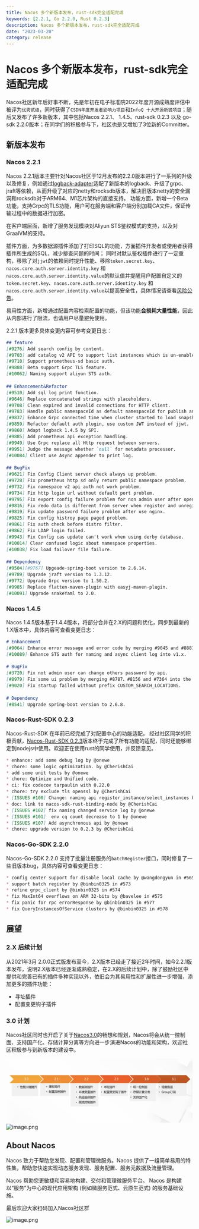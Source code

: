 ```yaml
---
title: Nacos 多个新版本发布，rust-sdk完全适配完成
keywords: [2.2.1, Go 2.2.0, Rust 0.2.3]
description: Nacos 多个新版本发布，rust-sdk完全适配完成
date: "2023-03-20"
category: release
---
```

# Nacos 多个新版本发布，rust-sdk完全适配完成

Nacos社区新年后好事不断，先是年初在电子标准院2022年度开源成熟度评估中被评为`优秀贰级`，同时获得了`CSDN年度开发者影响力项目`和`InfoQ 十大开源新锐项目`；随后又发布了许多新版本，其中包括Nacos 2.2.1、 1.4.5、rust-sdk 0.2.3 以及 go-sdk 2.2.0版本；在同学们的积极参与下，社区也是又增加了3位新的Committer。

## 新版本发布
### Nacos 2.2.1

Nacos 2.2.1版本主要针对Nacos社区于12月发布的2.2.0版本进行了一系列的升级以及修复，例如通过[logback-adapter](https://github.com/nacos-group/logback-adapter)适配了新版本的logback、升级了grpc、jraft等依赖，从而升级了对应的netty和rocksdb版本，解决旧版本netty的安全漏洞和rocksdb对于ARM64、M1芯片架构的直接支持。
功能方面，新增一个Beta功能，支持Grpc的TLS功能，用户可在服务端和客户端分别加载CA文件，保证传输过程中的数据进行加密。

在客户端层面，新增了服务发现模块对Aliyun STS鉴权模式的支持，以及对GraalVM的支持。

插件方面，为多数据源插件添加了打印SQL的功能，方面插件开发者或使用者获得插件所生成的SQL，减少排查问题的时间；
同时对默认鉴权插件进行了一定重构，移除了对`jjwt`的依赖同时提升性能、移除`token.secret.key`、`nacos.core.auth.server.identity.key` 和 `nacos.core.auth.server.identity.value`的默认值并提醒用户配置自定义的`token.secret.key`、`nacos.core.auth.server.identity.key` 和 `nacos.core.auth.server.identity.value`以提高安全性，具体情况请查看[风险公告](https://nacos.io/blog/announcement-token-secret-key/)。

易用性方面，新增通过配置内容检索配置的功能，但该功能**会损耗大量性能**，因此从内部进行了限流，也请用户尽量避免使用。

2.2.1 版本更多具体变更内容可参考变更日志：

```markdown
## feature
[#9276] Add search config by content.
[#9703] add catalog v2 API to support list instances which is un-enabled.
[#9710] Support prometheus-sd basic auth.
[#9888] Beta support Grpc TLS feature.
[#10062] Naming support aliyun STS auth.

## Enhancement&Refactor
[#9510] Add sql log print function.
[#9646] Replace concatenated strings with placeholders.
[#9708] Clean expired and invalid connections for HTTP client.
[#9783] Handle public namespaceId as default namespaceId for publish and query config for V2 http api.
[#9837] Enhance Grpc connected time when cluster started to load snapshot quickly.
[#9859] Refactor default auth plugin, use custom JWT instead of jjwt.
[#9860] Adapt logback 1.4.5 by SPI.
[#9885] Add prometheus api exception handling.
[#9949] Use Grpc replace all Http request between servers.
[#9951] Judge the message whether `null` for metadata processor.
[#10084] Client use Async appender to print log.

## BugFix
[#9621] Fix Config Client server check always up problem.
[#9728] Fix prometheus http sd only return public namespace problem.
[#9732] Fix namespace v2 api auth not work problem.
[#9734] Fix http login url without default port problem.
[#9795] Fix export config failure problem for non admin user after opening auth.
[#9816] Fix redo data is different from server when register and unregister service with concurrency.
[#9819] Fix update password failure problem after use nginx.
[#9825] Fix config histroy page paged problem.
[#9861] Fix auth check before distro filter.
[#9862] Fix LDAP login failed.
[#9943] Fix Config cas update can't work when using derby database.
[#10014] Clear confused logic about namespace properties.
[#10038] Fix load failover file failure.

## Dependency
[#9504][#9767] Upgeade-spring-boot version to 2.6.14.
[#9789] Upgrade jraft version to 1.3.12.
[#9772] Upgrade Grpc version to 1.50.2.
[#9985] Replace flatten-maven-plugin with easyj-maven-plugin.
[#10091] Upgrade snakeYaml to 2.0.
```
### Nacos 1.4.5

Nacos 1.4.5版本基于1.4.4版本，将部分合并在2.X的问题和优化，同步到最新的1.X版本中，具体内容可查看变更日志：

```markdown
# Enhancement
[#9064] Enhance error message and error code by merging #9045 and #8881 into v1.x.
[#10089] Enhance STS auth for naming and async client log into v1.x.

# BugFix
[#3720] Fix not admin user can change others password by api.
[#8979] Fix some ui problem by merging #8787、#8156 and #7364 into the v1.
[#9020] Fix startup failed without prefix CUSTOM_SEARCH_LOCATIONS.

# Dependency
[#8541] Upgrade spring-boot version to 2.6.8.
```

### Nacos-Rust-SDK 0.2.3

Nacos-Rust-SDK 在年前已经完成了对配置中心的功能适配， 经过社区同学的积极贡献，[Nacos-Rust-SDK 0.2.3](https://github.com/nacos-group/nacos-sdk-rust/releases/tag/v0.2.3)版本终于完成了所有功能的适配，同时还能够绑定到nodejs中使用。欢迎正在使用rust的同学使用，并反馈意见。

```markdown
* enhance: add some debug log by @onewe
* chore: some logic optimization. by @CherishCai
* add some unit tests by @onewe
* chore: Optimize and Unified code.
* ci: fix codecov tarpaulin with 0.22.0
* chore: try exclude tls openssl by @CherishCai
* [ISSUES #100] Change: naming api register_instance/select_instances by @onewe
* doc: link to nacos-sdk-rust-binding-node by @CherishCai
* [ISSUES #102] fix naming changed service log by @onewe
* [ISSUES #101]  env cq count decrease to 1 by @onewe
* [ISSUES #107] Add asynchronous api by @onewe
* chore: upgrade version to 0.2.3 by @CherishCai
```

### Nacos-Go-SDK 2.2.0

Nacos-Go-SDK 2.2.0 支持了批量注册服务的`batchRegister`接口，同时修复了一些旧版本bug，具体内容可查看变更日志：

```markdown
* config center support for disable local cache by @wangdongyun in #565
* support batch register by @binbin0325 in #573
* refine grpc_client by @binbin0325 in #574
* fix MaxInt64 overflows on ARM 32-bits by @bavelee in #575
* fix panic for rpc errorResponse by @binbin0325 in #577
* fix QueryInstancesOfService clusters by @binbin0325 in #578
```

## 展望
### 2.X 后续计划
从2021年3月 2.0.0正式版发布至今，2.X版本已经走了接近2年时间，如今2.2.1版本发布，说明2.X版本已经逐渐成熟稳定，在2.X的后续计划中，除了鼓励社区中提供和完善已有的插件多种实现以外，依旧会为其易用性和扩展性进一步增强，添加更多的插件功能：

- 寻址插件
- 配置变更钩子插件

### 3.0 计划
Nacos社区同时也开启了关于[Nacos3.0](https://mp.weixin.qq.com/s/8UwwD_WxSJINP8Qr_1wogg)的畅想和规划，Nacos将会从统一控制面、支持国产化、存储计算分离等方向进一步演进Nacos的功能和架构，欢迎社区积极参与到新版本的建设中。

![image.png](/img/blog/2_2_0-release/220-roadmap.png)
![image.png](https://cdn.nlark.com/yuque/0/2022/png/1577777/1660125280551-a2e881fe-d25e-4ebb-a28f-8e56683deef1.png#clientId=uf10cb19a-105c-4&crop=0&crop=0&crop=1&crop=1&from=url&id=Z9to1&margin=%5Bobject%20Object%5D&name=image.png&originHeight=794&originWidth=1650&originalType=binary&ratio=1&rotation=0&showTitle=false&size=185821&status=done&style=none&taskId=u63849e10-1dae-45cb-b559-04d106ebe86&title=#crop=0&crop=0&crop=1&crop=1&id=rUihF&originHeight=794&originWidth=1650&originalType=binary&ratio=1&rotation=0&showTitle=false&status=done&style=none&title=)

## About Nacos
Nacos 致力于帮助您发现、配置和管理微服务。Nacos 提供了一组简单易用的特性集，帮助您快速实现动态服务发现、服务配置、服务元数据及流量管理。

Nacos 帮助您更敏捷和容易地构建、交付和管理微服务平台。 Nacos 是构建以“服务”为中心的现代应用架构 (例如微服务范式、云原生范式) 的服务基础设施。

最后欢迎大家扫码加入Nacos社区群

![image.png](https://cdn.nlark.com/yuque/0/2023/png/1577777/1679276899363-83081d59-67c6-4501-9cf8-0d84ba7c6d7e.png#averageHue=%23c1c2c2&clientId=u9dfeac18-3281-4&from=paste&height=551&id=ubcf45e51&name=image.png&originHeight=1102&originWidth=854&originalType=binary&ratio=2&rotation=0&showTitle=false&size=155261&status=done&style=none&taskId=ud6bea1fe-b003-441b-a810-84435d2aeff&title=&width=427)
